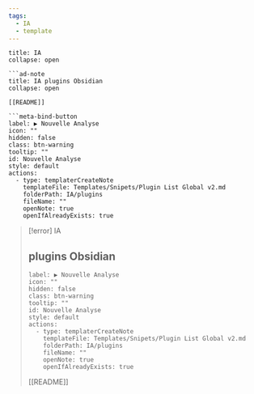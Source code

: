 ```yaml
---
tags:
  - IA
  - template
---
```


```ad-note
title: IA
collapse: open

```ad-note
title: IA plugins Obsidian
collapse: open

[[README]]

```meta-bind-button
label: ▶️ Nouvelle Analyse
icon: ""
hidden: false
class: btn-warning
tooltip: ""
id: Nouvelle Analyse
style: default
actions:
  - type: templaterCreateNote
    templateFile: Templates/Snipets/Plugin List Global v2.md
    folderPath: IA/plugins
    fileName: ""
    openNote: true
    openIfAlreadyExists: true
```


> [!error] IA
> ## plugins Obsidian
> 
> ```meta-bind-button
> label: ▶️ Nouvelle Analyse
> icon: ""
> hidden: false
> class: btn-warning
> tooltip: ""
> id: Nouvelle Analyse
> style: default
> actions:
>   - type: templaterCreateNote
>     templateFile: Templates/Snipets/Plugin List Global v2.md
>     folderPath: IA/plugins
>     fileName: ""
>     openNote: true
>     openIfAlreadyExists: true
> ```
> 
> [[README]]





